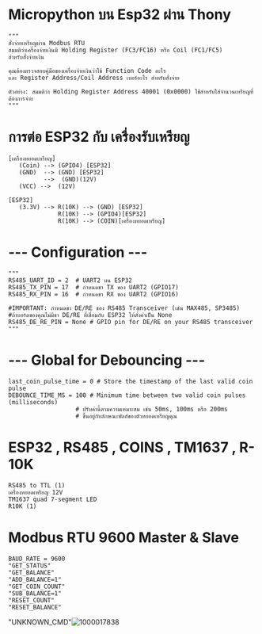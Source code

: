 # Micropython บน Esp32 ผ่าน Thony
    """
    สั่งจ่ายเหรียญผ่าน Modbus RTU
    สมมติว่าเครื่องจ่ายเงินมี Holding Register (FC3/FC16) หรือ Coil (FC1/FC5)
    สำหรับสั่งจ่ายเงิน
    
    คุณต้องตรวจสอบคู่มือของเครื่องจ่ายเงินว่าใช้ Function Code อะไร
    และ Register Address/Coil Address เบอร์อะไร สำหรับสั่งจ่าย
    
    ตัวอย่าง: สมมติว่า Holding Register Address 40001 (0x0000) ใช้สำหรับใส่จำนวนเหรียญที่ต้องการจ่าย
    """
# การต่อ ESP32 กับ เครื่องรับเหรียญ
    [เครื่องหยอดเหรียญ] 
       (Coin) --> (GPIO4) [ESP32]
       (GND)  --> (GND) [ESP32]
              -->  (GND)(12V)
       (VCC) -->  (12V)
       
    [ESP32] 
       (3.3V) --> R(10K) --> (GND) [ESP32]
                  R(10K) --> (GPIO4)[ESP32]
                  R(10K) --> (COIN)[เครื่องหยอดเหรียญ] 
    
# --- Configuration ---
    """
    RS485_UART_ID = 2  # UART2 บน ESP32
    RS485_TX_PIN = 17  # กำหนดขา TX ของ UART2 (GPIO17)
    RS485_RX_PIN = 16  # กำหนดขา RX ของ UART2 (GPIO16)

    #IMPORTANT: กำหนดขา DE/RE ของ RS485 Transceiver (เช่น MAX485, SP3485)
    #ถ้าบอร์ดของคุณไม่มีขา DE/RE ที่เชื่อมกับ ESP32 ให้ตั้งค่าเป็น None
    RS485_DE_RE_PIN = None # GPIO pin for DE/RE on your RS485 transceiver
    """
    
# --- Global for Debouncing ---
    last_coin_pulse_time = 0 # Store the timestamp of the last valid coin pulse
    DEBOUNCE_TIME_MS = 100 # Minimum time between two valid coin pulses (milliseconds)
                       # ปรับค่านี้ตามความเหมาะสม เช่น 50ms, 100ms หรือ 200ms
                       # ขึ้นอยู่กับลักษณะพัลส์ของตัวหยอดเหรียญคุณ
                       
# ESP32 , RS485 , COINS , TM1637 , R-10K
    RS485 to TTL (1)
    เครื่องหยอดเหรียญ 12V
    TM1637 quad 7-segment LED
    R10K (1)

# Modbus RTU  9600 Master & Slave
    BAUD_RATE = 9600
    "GET_STATUS"
    "GET_BALANCE"
    "ADD_BALANCE=1"
    "GET_COIN_COUNT"
    "SUB_BALANCE=1"
    "RESET_COUNT"
    "RESET_BALANCE"

"UNKNOWN_CMD"![1000017838](https://github.com/user-attachments/assets/10f41497-3a49-4716-b408-10b37d2d699a)

